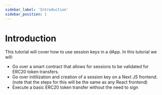 ```yaml
---
sidebar_label: 'Introduction'
sidebar_position: 1
---
```


# Introduction

This tutorial will cover how to use session keys in a dApp. In this tutorial we will: 

- Go over a smart contract that allows for sessions to be validated for ERC20 token transfers.
- Go over initilization and creation of a session key on a Next JS frontend. (note that the steps for this will be the same as any React frontend) 
- Execute a basic ERC20 token transfer without the need to sign 


